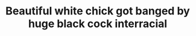 ---
layout: post
title: Beautiful white chick got banged by huge black cock interracial
duration: '05:03'
view: 288
rate: 2
video: 'https://flashservice.xvideos.com/embedframe/2659496'
priority: 0.9
changefreq: daily
---
